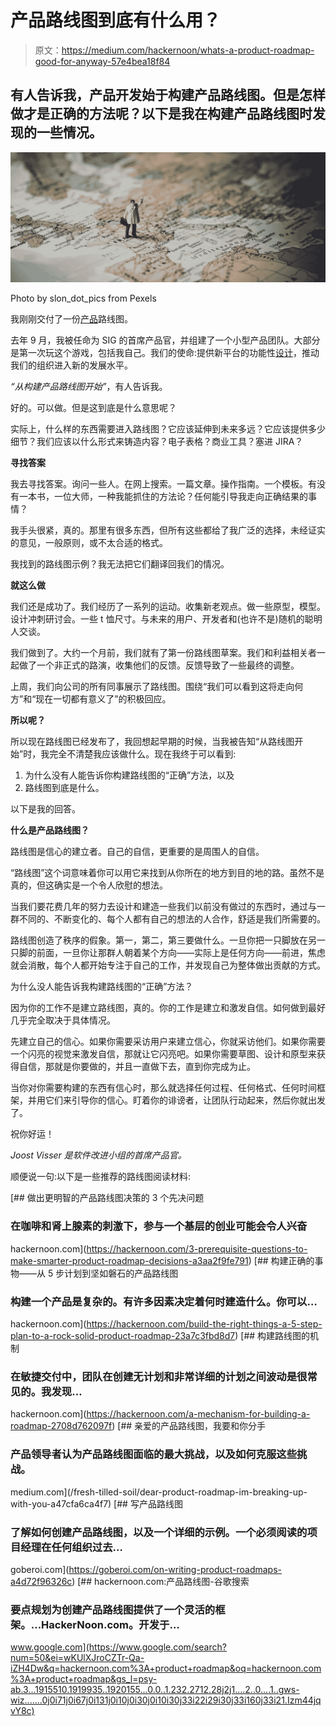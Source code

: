 # 产品路线图到底有什么用？

> 原文：<https://medium.com/hackernoon/whats-a-product-roadmap-good-for-anyway-57e4bea18f84>

## 有人告诉我，产品开发始于构建产品路线图。但是怎样做才是正确的方法呢？以下是我在构建产品路线图时发现的一些情况。

![](img/8200daebd572ea29f7838c400f95049f.png)

Photo by slon_dot_pics from Pexels

我刚刚交付了一份[产品](https://hackernoon.com/tagged/product)路线图。

去年 9 月，我被任命为 SIG 的首席产品官，并组建了一个小型产品团队。大部分是第一次玩这个游戏，包括我自己。我们的使命:提供新平台的功能性[设计](https://hackernoon.com/tagged/design)，推动我们的组织进入新的发展水平。

*“从构建产品路线图开始”*，有人告诉我。

好的。可以做。但是这到底是什么意思呢？

实际上，什么样的东西需要进入路线图？它应该延伸到未来多远？它应该提供多少细节？我们应该以什么形式来铸造内容？电子表格？商业工具？塞进 JIRA？

**寻找答案**

我去寻找答案。询问一些人。在网上搜索。一篇文章。操作指南。一个模板。有没有一本书，一位大师，一种我能抓住的方法论？任何能引导我走向正确结果的事情？

我手头很紧，真的。那里有很多东西，但所有这些都给了我广泛的选择，未经证实的意见，一般原则，或不太合适的格式。

我找到的路线图示例？我无法把它们翻译回我们的情况。

**就这么做**

我们还是成功了。我们经历了一系列的运动。收集新老观点。做一些原型，模型。设计冲刺研讨会。一些 t 恤尺寸。与未来的用户、开发者和(也许不是)随机的聪明人交谈。

我们做到了。大约一个月前，我们就有了第一份路线图草案。我们和利益相关者一起做了一个非正式的路演，收集他们的反馈。反馈导致了一些最终的调整。

上周，我们向公司的所有同事展示了路线图。围绕“我们可以看到这将走向何方”和“现在一切都有意义了”的积极回应。

**所以呢？**

所以现在路线图已经发布了，我回想起早期的时候，当我被告知“从路线图开始”时，我完全不清楚我应该做什么。现在我终于可以看到:

1.  为什么没有人能告诉你构建路线图的“正确”方法，以及
2.  路线图到底是什么。

以下是我的回答。

**什么是产品路线图？**

路线图是信心的建立者。自己的自信，更重要的是周围人的自信。

“路线图”这个词意味着你可以用它来找到从你所在的地方到目的地的路。虽然不是真的，但这确实是一个令人欣慰的想法。

当我们要花费几年的努力去设计和建造一些我们以前没有做过的东西时，通过与一群不同的、不断变化的、每个人都有自己的想法的人合作，舒适是我们所需要的。

路线图创造了秩序的假象。第一，第二，第三要做什么。一旦你把一只脚放在另一只脚的前面，一旦你让那群人朝着某个方向——实际上是任何方向——前进，焦虑就会消散，每个人都开始专注于自己的工作，并发现自己为整体做出贡献的方式。

为什么没人能告诉我构建路线图的“正确”方法？

因为你的工作不是建立路线图，真的。你的工作是建立和激发自信。如何做到最好几乎完全取决于具体情况。

先建立自己的信心。如果你需要采访用户来建立信心，你就采访他们。如果你需要一个闪亮的视觉来激发自信，那就让它闪亮吧。如果你需要草图、设计和原型来获得自信，那就是你要做的，并且一直做下去，直到你完成为止。

当你对你需要构建的东西有信心时，那么就选择任何过程、任何格式、任何时间框架，并用它们来引导你的信心。盯着你的诽谤者，让团队行动起来，然后你就出发了。

祝你好运！

*Joost Visser 是软件改进小组的首席产品官。*

顺便说一句:以下是一些推荐的路线图阅读材料:

[](https://hackernoon.com/3-prerequisite-questions-to-make-smarter-product-roadmap-decisions-a3aa2f9fe791) [## 做出更明智的产品路线图决策的 3 个先决问题

### 在咖啡和肾上腺素的刺激下，参与一个基层的创业可能会令人兴奋

hackernoon.com](https://hackernoon.com/3-prerequisite-questions-to-make-smarter-product-roadmap-decisions-a3aa2f9fe791) [](https://hackernoon.com/build-the-right-things-a-5-step-plan-to-a-rock-solid-product-roadmap-23a7c3fbd8d7) [## 构建正确的事物——从 5 步计划到坚如磐石的产品路线图

### 构建一个产品是复杂的。有许多因素决定着何时建造什么。你可以…

hackernoon.com](https://hackernoon.com/build-the-right-things-a-5-step-plan-to-a-rock-solid-product-roadmap-23a7c3fbd8d7) [](https://hackernoon.com/a-mechanism-for-building-a-roadmap-2708d762097f) [## 构建路线图的机制

### 在敏捷交付中，团队在创建无计划和非常详细的计划之间波动是很常见的。我发现…

hackernoon.com](https://hackernoon.com/a-mechanism-for-building-a-roadmap-2708d762097f) [](/fresh-tilled-soil/dear-product-roadmap-im-breaking-up-with-you-a47cfa6ca4f7) [## 亲爱的产品路线图，我要和你分手

### 产品领导者认为产品路线图面临的最大挑战，以及如何克服这些挑战。

medium.com](/fresh-tilled-soil/dear-product-roadmap-im-breaking-up-with-you-a47cfa6ca4f7) [](https://goberoi.com/on-writing-product-roadmaps-a4d72f96326c) [## 写产品路线图

### 了解如何创建产品路线图，以及一个详细的示例。一个必须阅读的项目经理在任何组织过去…

goberoi.com](https://goberoi.com/on-writing-product-roadmaps-a4d72f96326c) [](https://www.google.com/search?num=50&ei=wKUlXJroCZTr-Qa-iZH4Dw&q=hackernoon.com%3A+product+roadmap&oq=hackernoon.com%3A+product+roadmap&gs_l=psy-ab.3...1915510.1919935..1920155...0.0..1.232.2712.28j2j1....2..0....1..gws-wiz.......0j0i71j0i67j0i131j0i10j0i30j0i10i30j33i22i29i30j33i160j33i21.Izm44jqvY8c) [## hackernoon.com:产品路线图-谷歌搜索

### 要点规划为创建产品路线图提供了一个灵活的框架。...HackerNoon.com。开发于…

www.google.com](https://www.google.com/search?num=50&ei=wKUlXJroCZTr-Qa-iZH4Dw&q=hackernoon.com%3A+product+roadmap&oq=hackernoon.com%3A+product+roadmap&gs_l=psy-ab.3...1915510.1919935..1920155...0.0..1.232.2712.28j2j1....2..0....1..gws-wiz.......0j0i71j0i67j0i131j0i10j0i30j0i10i30j33i22i29i30j33i160j33i21.Izm44jqvY8c)